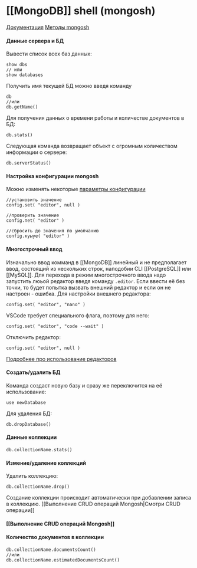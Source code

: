 # [[MongoDB]] shell (mongosh)

[Документация](https://www.mongodb.com/docs/mongodb-shell/)
[Методы mongosh](https://www.mongodb.com/docs/mongodb-shell/reference/methods/)

#### Данные сервера и БД

Вывести список всех баз данных:
```
show dbs
// или
show databases
```

Получить имя текущей БД можно введя команду
```
db
//или
db.getName()
```

Для получения данных о времени работы и количестве документов в БД:
```
db.stats()
```
Следующая команда возвращает объект с огромным количеством информации о сервере:
```
db.serverStatus()
```

#### Настройка конфигурации mongosh
Можно изменять некоторые [параметры конфигурации](https://www.mongodb.com/docs/mongodb-shell/reference/configure-shell-settings-api/#supported-property-parameters)
```
//установить значение
config.set( "editor", null )

//проверить значение
config.пet( "editor" )

//сбросить до значения по умолчанию
config.куыуе( "editor" )
```

#### Многострочный ввод
Изначально ввод комманд в [[MongoDB]] линейный и не предполагает ввод, состоящий из нескольких строк, наподобии CLI [[PostgreSQL]] или [[MySQL]].
Для перехода в режим многострочного ввода надо запустить люьой редактор введя команду `.editor`. Если ввести её без точки, то будет попытка вызвать внешний редактор и если он не настроен - ошибка.
Для настройки внешнего редактора:
```
config.set( "editor", "nano" )
```
VSCode требует специального флага, поэтому для него:
```
config.set( "editor", "code --wait" )
```
Отключить редактор:
```
config.set( "editor", null )
```
[Подробнее про использование редакторов](https://www.mongodb.com/docs/mongodb-shell/reference/editor-mode/)
#### Создать/удалить БД
Команда создаст новую базу и сразу же переключится на её использование:
```
use newDatabase
```
Для удаления БД:
```
db.dropDatabase()
```

#### Данные коллекции
```
db.collectionName.stats()
```
#### Измение/удаление коллекций
Удалить коллекцию:
```
db.collectionName.drop()
```

Создание коллекции происходит автоматически при добавлении записа в коллекцию. [[Выполнение CRUD операций Mongosh|Смотри CRUD операции]]

#### [[Выполнение CRUD операций Mongosh]]
#### Количество документов в коллекции
```
db.collectionName.documentsCount()
//или
db.collectionName.estimatedDocumentsCount()
```

